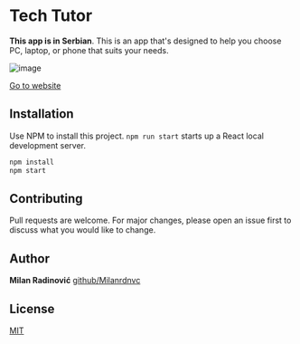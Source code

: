 

# Tech Tutor

**This app is in Serbian**. This is an app that's designed to help you choose PC, laptop, or phone that suits your needs.

![image](https://user-images.githubusercontent.com/61325920/120071582-5e9b6d00-c090-11eb-869f-d4cbb18c2571.png)

[Go to website](https://techtutorr.netlify.app/)

## Installation

Use NPM to install this project. `npm run start` starts up a React local development server.

```bash
npm install
npm start
```

## Contributing
Pull requests are welcome. For major changes, please open an issue first to discuss what you would like to change.

## Author

**Milan Radinović**
[github/Milanrdnvc](https://github.com/Milanrdnvc)


## License
[MIT](https://choosealicense.com/licenses/mit/)
